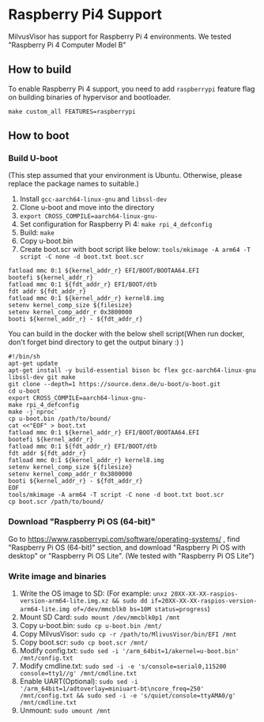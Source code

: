 # Raspberry Pi4 Support
MilvusVisor has support for Raspberry Pi 4 environments.
We tested "Raspberry Pi 4 Computer Model B"

## How to build
To enable Raspberry Pi 4 support, you need to add `raspberrypi` feature flag on building binaries of hypervisor and bootloader.

```shell
make custom_all FEATURES=raspberrypi
```

## How to boot
### Build U-boot
(This step assumed that your environment is Ubuntu. Otherwise, please replace the package names to suitable.)

1. Install `gcc-aarch64-linux-gnu` and `libssl-dev` 
2. Clone u-boot and move into the directory
3. `export CROSS_COMPILE=aarch64-linux-gnu-`
4. Set configuration for Raspberry Pi 4: `make rpi_4_defconfig`
5. Build: `make`
6. Copy u-boot.bin
7. Create boot.scr with boot script like below: `tools/mkimage -A arm64 -T script -C none -d boot.txt boot.scr`

```
fatload mmc 0:1 ${kernel_addr_r} EFI/BOOT/BOOTAA64.EFI
bootefi ${kernel_addr_r}
fatload mmc 0:1 ${fdt_addr_r} EFI/BOOT/dtb
fdt addr ${fdt_addr_r}
fatload mmc 0:1 ${kernel_addr_r} kernel8.img
setenv kernel_comp_size ${filesize}
setenv kernel_comp_addr_r 0x3800000
booti ${kernel_addr_r} - ${fdt_addr_r}
```

You can build in the docker with the below shell script(When run docker, don't forget bind directory to get the output binary :) )

```shell
#!/bin/sh
apt-get update
apt-get install -y build-essential bison bc flex gcc-aarch64-linux-gnu libssl-dev git make
git clone --depth=1 https://source.denx.de/u-boot/u-boot.git
cd u-boot
export CROSS_COMPILE=aarch64-linux-gnu-
make rpi_4_defconfig
make -j`nproc`
cp u-boot.bin /path/to/bound/
cat <<"EOF" > boot.txt
fatload mmc 0:1 ${kernel_addr_r} EFI/BOOT/BOOTAA64.EFI
bootefi ${kernel_addr_r}
fatload mmc 0:1 ${fdt_addr_r} EFI/BOOT/dtb
fdt addr ${fdt_addr_r}
fatload mmc 0:1 ${kernel_addr_r} kernel8.img
setenv kernel_comp_size ${filesize}
setenv kernel_comp_addr_r 0x3800000
booti ${kernel_addr_r} - ${fdt_addr_r}
EOF
tools/mkimage -A arm64 -T script -C none -d boot.txt boot.scr
cp boot.scr /path/to/bound/
```

### Download "Raspberry Pi OS (64-bit)"
Go to https://www.raspberrypi.com/software/operating-systems/ , find "Raspberry Pi OS (64-bit)" section, and download "Raspberry Pi OS with desktop" or "Raspberry Pi OS Lite". (We tested with "Raspberry Pi OS Lite")


### Write image and binaries

1. Write the OS image to SD: (For example: `unxz 20XX-XX-XX-raspios-version-arm64-lite.img.xz && sudo dd if=20XX-XX-XX-raspios-version-arm64-lite.img of=/dev/mmcblk0 bs=10M status=progress`)
2. Mount SD Card: `sudo mount /dev/mmcblk0p1 /mnt`
3. Copy u-boot.bin: `sudo cp u-boot.bin /mnt/`
4. Copy MilvusVisor: `sudo cp -r /path/to/MlivusVisor/bin/EFI /mnt`
5. Copy boot.scr: `sudo cp boot.scr /mnt/`
6. Modify config.txt: `sudo sed -i '/arm_64bit=1/akernel=u-boot.bin' /mnt/config.txt`
7. Modify cmdline.txt: `sudo sed -i -e 's/console=serial0,115200 console=tty1//g' /mnt/cmdline.txt`
8. Enable UART(Optional): `sudo sed -i '/arm_64bit=1/adtoverlay=miniuart-bt\ncore_freq=250' /mnt/config.txt && sudo sed -i -e 's/quiet/console=ttyAMA0/g' /mnt/cmdline.txt`
9. Unmount: `sudo umount /mnt`
